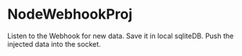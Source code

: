 # NodeWebhookProj
Listen to the Webhook for new data.  Save it in local sqliteDB. Push the injected data into the socket.
